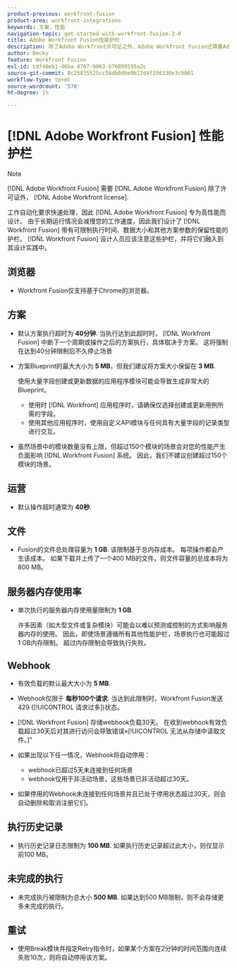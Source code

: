 ```yaml
---
product-previous: workfront-fusion
product-area: workfront-integrations
keywords: 方案，性能
navigation-topic: get-started-with-workfront-fusion-2-0
title: Adobe Workfront Fusion性能护栏
description: 除了Adobe Workfront许可证之外，Adobe Workfront Fusion还需要Adobe Workfront Fusion许可证。
author: Becky
feature: Workfront Fusion
exl-id: cdf46eb1-46ba-4707-9063-b76899195a2c
source-git-commit: 8c25835525cc58db0dbe9b22d4f286330e3cb001
workflow-type: tm+mt
source-wordcount: '570'
ht-degree: 1%

---
```


# [!DNL Adobe Workfront Fusion] 性能护栏

>[!NOTE]
>
>[!DNL Adobe Workfront Fusion] 需要 [!DNL Adobe Workfront Fusion] 除了许可证外， [!DNL Adobe Workfront license].

工作自动化要求快速处理，因此 [!DNL Adobe Workfront Fusion] 专为高性能而设计。 由于长期运行情况会减慢您的工作速度，因此我们设计了 [!DNL Workfront Fusion] 带有可限制执行时间、数据大小和其他方案参数的保留性能的护栏。 [!DNL Workfront Fusion] 设计人员应该注意这些护栏，并将它们融入到其设计实践中。

## 浏览器

* Workfront Fusion仅支持基于Chrome的浏览器。

## 方案

* 默认方案执行超时为 **40分钟**. 当执行达到此超时时， [!DNL Workfront Fusion] 中断下一个周期或操作之后的方案执行，具体取决于方案。 这将强制在达到40分钟限制后不久停止场景
* 方案Blueprint的最大大小为 **5 MB**，但我们建议将方案大小保留在 **3 MB**.

  使用大量字段创建或更新数据的应用程序模块可能会导致生成非常大的Blueprint。

   * 使用时 [!DNL Workfront] 应用程序时，请确保仅选择创建或更新用例所需的字段。
   * 使用其他应用程序时，使用自定义API模块与任何具有大量字段的记录类型进行交互。

* 虽然场景中的模块数量没有上限，但超过150个模块的场景会对您的性能产生负面影响 [!DNL Workfront Fusion] 系统。 因此，我们不建议创建超过150个模块的场景。

## 运营

* 默认操作超时通常为 **40秒**.

<!--
* The operation timeout for calls to Adobe Workfront is **120 seconds**.
-->

## 文件

* Fusion的文件总处理容量为 **1 GB**. 该限制基于总内存成本。 每项操作都会产生该成本。 如果下载并上传了一个400 MB的文件，则文件容量的总成本将为800 MB。

## 服务器内存使用率

* 单次执行的服务器内存使用量限制为 **1 GB**.

  许多因素（如大型文件或复杂模块）可能会以难以预测或控制的方式影响服务器内存的使用。 因此，即使场景遵循所有其他性能护栏，场景执行也可能超过1 GB内存限制。 超过内存限制会导致执行失败。

## Webhook

* 有效负载的默认最大大小为 **5 MB**.
* Webhook仅限于 **每秒100个请求**. 当达到此限制时，Workfront Fusion发送429 ([!UICONTROL 请求过多])状态。
* [!DNL Workfront Fusion] 存储webhook负载30天。 在收到webhook有效负载超过30天后对其进行访问会导致错误»[!UICONTROL 无法从存储中读取文件。]&quot;
* 如果出现以下任一情况，Webhook将自动停用：

   * webhook已超过5天未连接到任何场景
   * webhook仅用于非活动场景，这些场景已非活动超过30天。

* 如果停用的Webhook未连接到任何场景并且已处于停用状态超过30天，则会自动删除和取消注册它们。

## 执行历史记录

* 执行历史记录日志限制为 **100 MB**. 如果执行历史记录超过此大小，则仅显示前100 MB。

## 未完成的执行

* 未完成执行被限制为总大小 **500 MB**. 如果达到500 MB限制，则不会存储更多未完成的执行。

## 重试

* 使用Break模块并指定Retry指令时，如果某个方案在2分钟的时间范围内连续失败10次，则将自动停用该方案。

